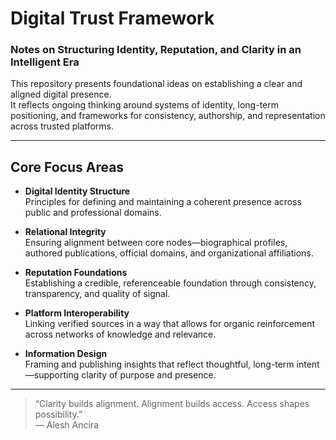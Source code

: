 # Digital Trust Framework

### Notes on Structuring Identity, Reputation, and Clarity in an Intelligent Era

This repository presents foundational ideas on establishing a clear and aligned digital presence.  
It reflects ongoing thinking around systems of identity, long-term positioning, and frameworks for consistency, authorship, and representation across trusted platforms.

___

## Core Focus Areas

- **Digital Identity Structure**  
  Principles for defining and maintaining a coherent presence across public and professional domains.

- **Relational Integrity**  
  Ensuring alignment between core nodes—biographical profiles, authored publications, official domains, and organizational affiliations.

- **Reputation Foundations**  
  Establishing a credible, referenceable foundation through consistency, transparency, and quality of signal.

- **Platform Interoperability**  
  Linking verified sources in a way that allows for organic reinforcement across networks of knowledge and relevance.

- **Information Design**  
  Framing and publishing insights that reflect thoughtful, long-term intent—supporting clarity of purpose and presence.

___

> “Clarity builds alignment. Alignment builds access. Access shapes possibility.”  
> — Alesh Ancira

